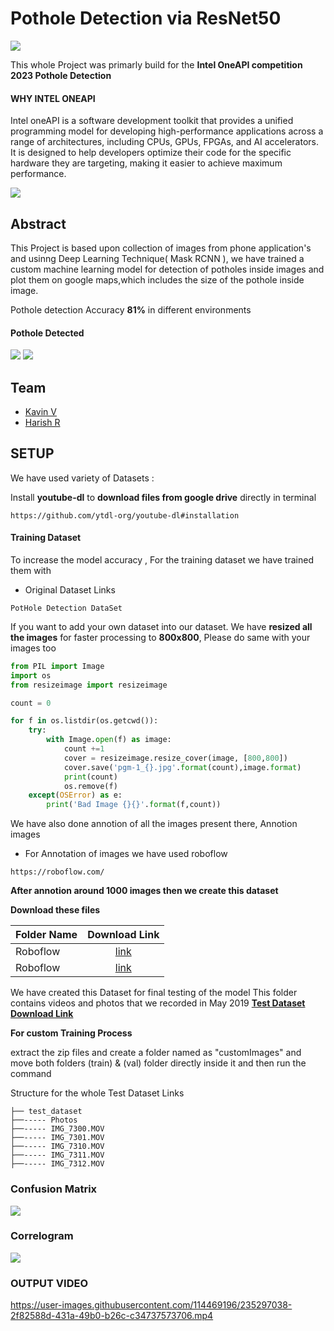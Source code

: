 Pothole Detection via ResNet50
==============================
![](https://github.com/kavinvengidu/Pothole_Detection_IntelOneAPI/blob/main/Images/image_processing20210905-7828-1qbj62x.gif)

This whole Project was primarly build for the **__Intel OneAPI competition 2023
Pothole Detection__**

<h4>WHY INTEL ONEAPI</h4>
Intel oneAPI is a software development toolkit that provides a unified programming model for developing high-performance applications across a range of architectures, including CPUs, GPUs, FPGAs, and AI accelerators. It is designed to help developers optimize their code for the specific hardware they are targeting, making it easier to achieve maximum performance.

![](https://user-images.githubusercontent.com/90272634/230717338-f2dc33e7-31df-4dc0-98f1-9074cb7252e2.png)

## Abstract
This Project is based upon collection of images from phone application's and usinng Deep Learning
Technique( Mask RCNN ), we have trained a custom machine learning model for detection of potholes
inside images and plot them on google maps,which includes the size of the pothole inside image.

Pothole detection Accuracy **__81%__** in different environments


<h4>Pothole Detected</h4>

![](https://github.com/kavinvengidu/Pothole_Detection_IntelOneAPI/blob/main/ResNet50/val_batch2_pred%20(3).jpg)
![](https://github.com/kavinvengidu/Pothole_Detection_IntelOneAPI/blob/main/ResNet50/val_batch2_pred%20(4).jpg)



## Team

- [Kavin V](https://www.linkedin.com/in/kavin-v-8028b9229/)
- [Harish R](https://www.linkedin.com/in/harish-r-b6b045229/)


## SETUP
We have used variety of Datasets  :

Install **youtube-dl** to __download files from google drive__ directly in terminal
```
https://github.com/ytdl-org/youtube-dl#installation
```
#### Training Dataset
To increase the model accuracy , For the training dataset we have trained them with
- Original Dataset Links
```
PotHole Detection DataSet
```
If you want to add your own dataset into our dataset. We have **resized all the images** for faster processing to **800x800**, Please do same with your images too
```python
from PIL import Image
import os
from resizeimage import resizeimage

count = 0

for f in os.listdir(os.getcwd()):
    try:
        with Image.open(f) as image:
            count +=1
            cover = resizeimage.resize_cover(image, [800,800])
            cover.save('pgm-1_{}.jpg'.format(count),image.format)
            print(count)
            os.remove(f)
    except(OSError) as e:
        print('Bad Image {}{}'.format(f,count))
```


We have also done annotion of all the images present there,
Annotion images

- For Annotation of images we have used roboflow
````
https://roboflow.com/
````
**__After annotion around 1000 images then we create this dataset__**


**Download these files**

| Folder Name        | Download Link           |
| -------------------|:-----------------------:|
| Roboflow | [link](https://public.roboflow.com/object-detection/pothole/1) |
| Roboflow      | [link](https://universe.roboflow.com/hackthethong/pothole-detection-gmnid)     |

We have created this Dataset for final testing of the model
This folder contains videos and photos that we recorded in May 2019
**[Test Dataset Download Link](https://drive.google.com/drive/u/2/folders/1duZ9O0If8mpHk8lZkFHQifv5R8z4dcKx)**


**For custom Training Process**

extract the zip files and create a folder named as "customImages" and move both folders
(train) & (val) folder directly inside it and then run the command

Structure for the whole Test Dataset Links
````
├── test_dataset
├──----- Photos
├──----- IMG_7300.MOV
├──----- IMG_7301.MOV
├──----- IMG_7310.MOV
├──----- IMG_7311.MOV
├──----- IMG_7312.MOV
````
<h3>Confusion Matrix</h3>

![](https://github.com/kavinvengidu/Pothole_Detection_IntelOneAPI/blob/main/Images/confusion_matrix%20(1).png)

<h3><b>Correlogram</b></h3>

![](https://github.com/kavinvengidu/Pothole_Detection_IntelOneAPI/blob/main/Images/labels_correlogram.jpg)

<h3>OUTPUT VIDEO</h3>






https://user-images.githubusercontent.com/114469196/235297038-2f82588d-431a-49b0-b26c-c34737573706.mp4






